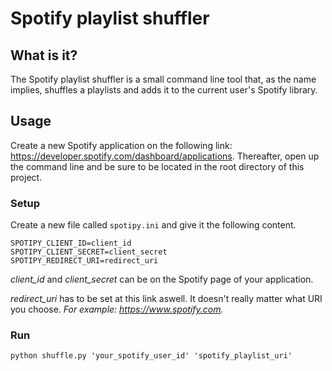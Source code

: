 # Spotify playlist shuffler

## What is it?
The Spotify playlist shuffler is a small command line tool that, as the name implies, shuffles 
a playlists and adds it to the current user's Spotify library.

## Usage
Create a new Spotify application on the following link: https://developer.spotify.com/dashboard/applications.
Thereafter, open up the command line and be sure to be located in the root directory of this project.

### Setup
Create a new file called `spotipy.ini` and give it the following content.

```
SPOTIPY_CLIENT_ID=client_id
SPOTIPY_CLIENT_SECRET=client_secret
SPOTIPY_REDIRECT_URI=redirect_uri
```

*client_id* and *client_secret* can be on the Spotify page of your application.

*redirect_uri* has to be set at this link aswell.
It doesn't really matter what URI you choose. 
*For example: https://www.spotify.com.*

### Run

```python shuffle.py 'your_spotify_user_id' 'spotify_playlist_uri'```
